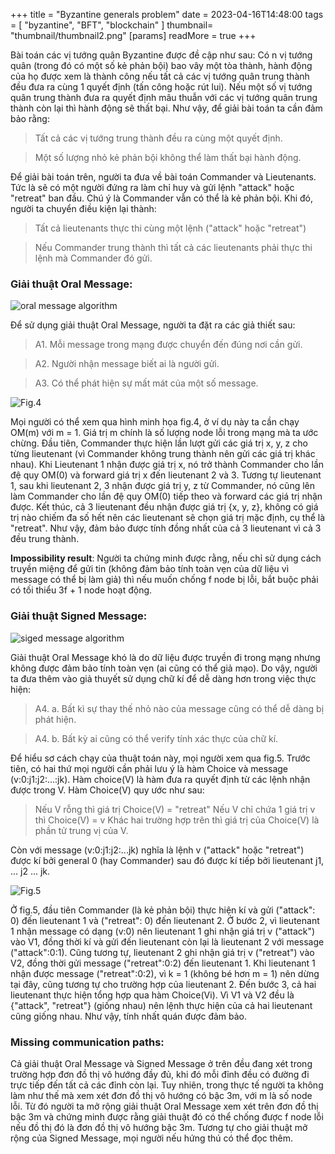 +++
title = "Byzantine generals problem"
date = 2023-04-16T14:48:00
tags = [
"byzantine",
"BFT",
"blockchain"
]
thumbnail= "thumbnail/thumbnail2.png"
[params]
  readMore = true
+++




Bài toán các vị tướng quân Byzantine được đề cập như sau: Có n vị tướng quân (trong đó có một số kẻ phản bội) bao vây một tòa thành, hành động của họ được xem là thành công nếu tất cả các vị tướng quân trung thành đều đưa ra cùng 1 quyết định (tấn công hoặc rút lui). Nếu một số vị tướng quân trung thành đưa ra quyết định mâu thuẫn với các vị tướng quân trung thành còn lại thì hành động sẽ thất bại. Như vậy, để giải bài toán ta cần đảm bảo rằng:

> Tất cả các vị tướng trung thành đều ra cùng một quyết định.

> Một số lượng nhỏ kẻ phản bội không thể làm thất bại hành động.

Để giải bài toán trên, người ta đưa về bài toán Commander và Lieutenants. Tức là sẽ có một người đứng ra làm chỉ huy và gửi lệnh "attack" hoặc "retreat" ban đầu. Chú ý là Commander vẫn có thể là kẻ phản bội. Khi đó, người ta chuyển điều kiện lại thành:

> Tất cả lieutenants thực thi cùng một lệnh ("attack" hoặc "retreat")

> Nếu Commander trung thành thì tất cả các lieutenants phải thực thi lệnh mà Commander đó gửi.

### Giải thuật Oral Message:

![oral message algorithm](../../images/byzantine-generals-problem-img2.jpg)

Để sử dụng giải thuật Oral Message, người ta đặt ra các giả thiết sau:

> A1. Mỗi message trong mạng được chuyển đến đúng nơi cần gửi.

> A2. Người nhận message biết ai là người gửi.

> A3. Có thể phát hiện sự mất mát của một số message.

![Fig.4](../../images/byzantine-generals-problem-img3.jpg)

Mọi người có thể xem qua hình minh họa fig.4, ở ví dụ này ta cần chạy OM(m) với m = 1. Giá trị m chính là số lượng node lỗi trong mạng mà ta ước chừng.
Đầu tiên, Commander thực hiện lần lượt gửi các giá trị x, y, z cho từng lieutenant (vì Commander không trung thành nên gửi các giá trị khác nhau). Khi Lieutenant 1 nhận được giá trị x, nó trở thành Commander cho lần đệ quy OM(0) và forward giá trị x đến lieutenant 2 và 3. Tương tự lieutenant 1, sau khi lieutenant 2, 3 nhận được giá trị y, z từ Commander, nó cũng lên làm Commander cho lần đệ quy OM(0) tiếp theo và forward các giá trị nhận được. Kết thúc, cả 3 lieutenant đều nhận được giá trị {x, y, z}, không có giá trị nào chiếm đa số hết nên các lieutenant sẽ chọn giá trị mặc định, cụ thể là "retreat". Như vậy, đảm bảo được tính đồng nhất của cả 3 lieutenant vì cả 3 đều trung thành.

**Impossibility result**: Người ta chứng minh được rằng, nếu chỉ sử dụng cách truyền miệng để gửi tin (không đảm bảo tính toàn vẹn của dữ liệu vì message có thể bị làm giả) thì nếu muốn chống f node bị lỗi, bắt buộc phải có tối thiểu 3f + 1 node hoạt động.

### Giải thuật Signed Message:

![siged message algorithm](../../images/byzantine-generals-problem-img1.jpg)

Giải thuật Oral Message khó là do dữ liệu được truyền đi trong mạng nhưng không được đảm bảo tính toàn vẹn (ai cũng có thể giả mạo). Do vậy, người ta đưa thêm vào giả thuyết sử dụng chữ kí để dễ dàng hơn trong việc thực hiện:

> A4. a. Bất kì sự thay thế nhỏ nào của message cũng có thể dễ dàng bị phát hiện.

> A4. b. Bất kỳ ai cũng có thể verify tính xác thực của chữ kí.

Để hiểu sơ cách chạy của thuật toán này, mọi người xem qua fig.5. Trước tiên, có hai thứ mọi người cần phải lưu ý là hàm Choice và message (v:0:j1:j2:...:jk). Hàm choice(V) là hàm đưa ra quyết định từ các lệnh nhận được trong V. Hàm Choice(V) quy ước như sau:

> Nếu V rỗng thì giá trị Choice(V) = "retreat"
> Nếu V chỉ chứa 1 giá trị v thì Choice(V) = v
> Khác hai trường hợp trên thì giá trị của Choice(V) là phần tử trung vị của V.

Còn với message (v:0:j1:j2:...jk) nghĩa là lệnh v ("attack" hoặc "retreat") được kí bởi general 0 (hay Commander) sau đó được kí tiếp bởi lieutenant j1, ... j2 ... jk.

![Fig.5](../../images/byzantine-generals-problem-img3.jpg)

Ở fig.5, đầu tiên Commander (là kẻ phản bội) thực hiện kí và gửi ("attack": 0) đến lieutenant 1 và ("retreat": 0) đến lieutenant 2. Ở bước 2, vì lieutenant 1 nhận message có dạng (v:0) nên lieutenant 1 ghi nhận giá trị v ("attack") vào V1, đồng thời kí và gửi đến lieutenant còn lại là lieutenant 2 với message ("attack":0:1). Cũng tương tự, lieutenant 2 ghi nhận giá trị v ("retreat") vào V2, đồng thời gửi message ("retreat":0:2) đến lieutenant 1. Khi lieutenant 1 nhận được message ("retreat":0:2), vì k = 1 (không bé hơn m = 1) nên dừng tại đây, cũng tương tự cho trường hợp của lieutenant 2. Đến bước 3, cả hai lieutenant thực hiện tổng hợp qua hàm Choice(Vi). Vì V1 và V2 đều là {"attack", "retreat"} (giống nhau) nên lệnh thực hiện của cả hai lieutenant cũng giống nhau. Như vậy, tính nhất quán được đảm bảo.

### Missing communication paths:

Cả giải thuật Oral Message và Signed Message ở trên đều đang xét trong trường hợp đơn đồ thị vô hướng đầy đủ, khi đó mỗi đỉnh đều có đường đi trực tiếp đến tất cả các đỉnh còn lại. Tuy nhiên, trong thực tế người ta không làm như thế mà xem xét đơn đồ thị vô hướng có bậc 3m, với m là số node lỗi. Từ đó người ta mở rộng giải thuật Oral Message xem xét trên đơn đồ thị bậc 3m và chứng minh được rằng giải thuật đó có thể chống được f node lỗi nếu đồ thị đó là đơn đồ thị vô hướng bậc 3m. Tương tự cho giải thuật mở rộng của Signed Message, mọi người nếu hứng thú có thể đọc thêm.